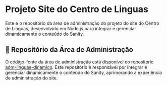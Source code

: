 # Projeto Site do Centro de Linguas

Este é o repositório da área de administração do projeto do site do Centro de Línguas, desenvolvido em Node.js para integrar e gerenciar dinamicamente o conteúdo do Sanity.

## 🔗 Repositório da Área de Administração

O código-fonte da área de administração está disponível no repositório [adm-linguas-dinamico](https://github.com/igorggwp/adm-linguas-dinamico). Este repositório é responsável por integrar e gerenciar dinamicamente o conteúdo do Sanity, aprimorando a experiência de administração do site.
